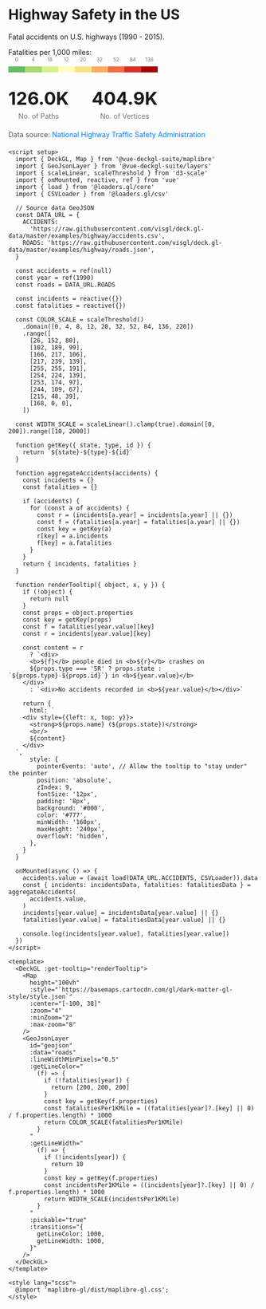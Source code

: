 <script setup>
import { DeckGL, Map } from '@vue-deckgl-suite/maplibre'
import { GeoJsonLayer } from '@vue-deckgl-suite/layers'
import { scaleLinear, scaleThreshold } from 'd3-scale'
import { onMounted, reactive, ref } from 'vue'
import { load } from '@loaders.gl/core'
import { CSVLoader } from '@loaders.gl/csv'
import 'maplibre-gl/dist/maplibre-gl.css'


// Source data GeoJSON
const DATA_URL = {
  ACCIDENTS:
    'https://raw.githubusercontent.com/visgl/deck.gl-data/master/examples/highway/accidents.csv',
  ROADS: 'https://raw.githubusercontent.com/visgl/deck.gl-data/master/examples/highway/roads.json'
};

const accidents = ref(null)
const year = ref(1990)
const roads = DATA_URL.ROADS

const incidents = reactive({});
const fatalities = reactive({});

const COLOR_SCALE = scaleThreshold()
  .domain([0, 4, 8, 12, 20, 32, 52, 84, 136, 220])
  .range([
    [26, 152, 80],
    [102, 189, 99],
    [166, 217, 106],
    [217, 239, 139],
    [255, 255, 191],
    [254, 224, 139],
    [253, 174, 97],
    [244, 109, 67],
    [215, 48, 39],
    [168, 0, 0]
  ]);

const WIDTH_SCALE = scaleLinear().clamp(true).domain([0, 200]).range([10, 2000]);

function getKey({state, type, id}) {
  return `${state}-${type}-${id}`;
}

function aggregateAccidents(accidents) {
  const incidents = {};
  const fatalities = {};

  if (accidents) {
    for (const a of accidents) {
      const r = (incidents[a.year] = incidents[a.year] || {});
      const f = (fatalities[a.year] = fatalities[a.year] || {});
      const key = getKey(a);
      r[key] = a.incidents;
      f[key] = a.fatalities;
    }
  }
  return {incidents, fatalities};
}

function renderTooltip({ object, x, y }) {
  if (!object) {
    return null;
  }
  const props = object.properties
  const key = getKey(props);
  const f = fatalities[year.value][key];
  const r = incidents[year.value][key];

  const content = r
    ? `<div>
      <b>${f}</b> people died in <b>${r}</b> crashes on
      ${props.type === 'SR' ? props.state : `${props.type}-${props.id}`} in <b>${year.value}</b>
    </div>`
    : `<div>No accidents recorded in <b>${year.value}</b></div>`

  return {
    html: `
    <div style={{left: x, top: y}}>
      <strong>${props.name} (${props.state})</strong>
      <br/>
      ${content}
    </div>
  `,
    style: {
      pointerEvents: 'auto', // Allow the tooltip to "stay under" the pointer
      position: 'absolute',
      zIndex: 9,
      fontSize: '12px',
      padding: '8px',
      background: '#000',
      color: '#777',
      minWidth: '160px',
      maxHeight: '240px',
      overflowY: 'hidden'
    }
  }
}


onMounted(async () => {
  accidents.value = (await load(DATA_URL.ACCIDENTS, CSVLoader)).data;
  const { incidents: incidentsData, fatalities: fatalitiesData } = aggregateAccidents(accidents.value);
  incidents[year.value] = incidentsData[year.value] || {};
  fatalities[year.value] = fatalitiesData[year.value] || {};

  console.log(
    incidents[year.value],
    fatalities[year.value])
})
</script>

# Highway Safety in the US
Fatal accidents on U.S. highways (1990 - 2015).

<ClientOnly>
<p>Fatalities per 1,000 miles:</p>
<div style="display: flex; justify-content: space-between; width: 300px; margin: 20px 0;">
  <div style="background: rgb(102, 189, 99); flex: 1; height: 12px; position: relative;">
    <span style="position: absolute; top: -20px; left: 50%; transform: translateX(-50%); font-size: 10px; color: #777;">0</span>
  </div>
  <div style="background: rgb(166, 217, 106); flex: 1; height: 12px; position: relative;">
    <span style="position: absolute; top: -20px; left: 50%; transform: translateX(-50%); font-size: 10px; color: #777;">4</span>
  </div>
  <div style="background: rgb(217, 239, 139); flex: 1; height: 12px; position: relative;">
    <span style="position: absolute; top: -20px; left: 50%; transform: translateX(-50%); font-size: 10px; color: #777;">18</span>
  </div>
  <div style="background: rgb(255, 255, 191); flex: 1; height: 12px; position: relative;">
    <span style="position: absolute; top: -20px; left: 50%; transform: translateX(-50%); font-size: 10px; color: #777;">12</span>
  </div>
  <div style="background: rgb(254, 224, 139); flex: 1; height: 12px; position: relative;">
    <span style="position: absolute; top: -20px; left: 50%; transform: translateX(-50%); font-size: 10px; color: #777;">20</span>
  </div>
  <div style="background: rgb(253, 174, 97); flex: 1; height: 12px; position: relative;">
    <span style="position: absolute; top: -20px; left: 50%; transform: translateX(-50%); font-size: 10px; color: #777;">32</span>
  </div>
  <div style="background: rgb(244, 109, 67); flex: 1; height: 12px; position: relative;">
    <span style="position: absolute; top: -20px; left: 50%; transform: translateX(-50%); font-size: 10px; color: #777;">52</span>
  </div>
  <div style="background: rgb(215, 48, 39); flex: 1; height: 12px; position: relative;">
    <span style="position: absolute; top: -20px; left: 50%; transform: translateX(-50%); font-size: 10px; color: #777;">84</span>
  </div>
  <div style="background: rgb(168, 0, 0); flex: 1; height: 12px; position: relative;">
    <span style="position: absolute; top: -20px; left: 50%; transform: translateX(-50%); font-size: 10px; color: #777;">136</span>
  </div>
</div>
</ClientOnly>

<ClientOnly>
  <div style="margin-top: 30px; margin-bottom: 20px;">
    <div style="display: flex; justify-content: space-between; align-items: center; width: 300px;">
        <div style="text-align: center;">
            <div style="font-size: 36px; font-weight: bold;">126.0K</div>
            <div style="font-size: 14px; color: #777; margin-top: 5px;">No. of Paths</div>
        </div>
        <div style="text-align: center;">
            <div style="font-size: 36px; font-weight: bold;">404.9K</div>
            <div style="font-size: 14px; color: #777; margin-top: 5px;">No. of Vertices</div>
        </div>
    </div>
    <div style="margin-top: 20px; font-size: 14px; color: #555;">
      Data source: 
      <a href="https://www.nhtsa.gov/research-data/fatality-analysis-reporting-system-fars" 
         target="_blank" 
         style="color: #007bff; text-decoration: none;">
        National Highway Traffic Safety Administration
      </a>
    </div>
  </div>
</ClientOnly>

<ClientOnly>
  <DeckGL :get-tooltip="renderTooltip">
    <Map
      height="400px"
      :style="`https://basemaps.cartocdn.com/gl/dark-matter-gl-style/style.json`"
      :center="[-100, 38]"
      :zoom="3"
      :minZoom="2"
      :max-zoom="8"
    />
    <GeoJsonLayer
      id="geojson"
      :data="roads"
      :lineWidthMinPixels="0.5"
      :getLineColor="(f) => {
        if (!fatalities[year]) {
          return [200, 200, 200];
        }
        const key = getKey(f.properties);
        const fatalitiesPer1KMile = ((fatalities[year]?.[key] || 0) / f.properties.length) * 1000;
        return COLOR_SCALE(fatalitiesPer1KMile);
      }"
      :getLineWidth="(f) => {
        if (!incidents[year]) {
          return 10;
        }
        const key = getKey(f.properties);
        const incidentsPer1KMile = ((incidents[year]?.[key] || 0) / f.properties.length) * 1000;
        return WIDTH_SCALE(incidentsPer1KMile);
      }"
      :pickable="true"
      :transitions="{
        getLineColor: 1000,
        getLineWidth: 1000
      }"
    />
  </DeckGL>
</ClientOnly>

```vue
<script setup>
  import { DeckGL, Map } from '@vue-deckgl-suite/maplibre'
  import { GeoJsonLayer } from '@vue-deckgl-suite/layers'
  import { scaleLinear, scaleThreshold } from 'd3-scale'
  import { onMounted, reactive, ref } from 'vue'
  import { load } from '@loaders.gl/core'
  import { CSVLoader } from '@loaders.gl/csv'

  // Source data GeoJSON
  const DATA_URL = {
    ACCIDENTS:
      'https://raw.githubusercontent.com/visgl/deck.gl-data/master/examples/highway/accidents.csv',
    ROADS: 'https://raw.githubusercontent.com/visgl/deck.gl-data/master/examples/highway/roads.json',
  }

  const accidents = ref(null)
  const year = ref(1990)
  const roads = DATA_URL.ROADS

  const incidents = reactive({})
  const fatalities = reactive({})

  const COLOR_SCALE = scaleThreshold()
    .domain([0, 4, 8, 12, 20, 32, 52, 84, 136, 220])
    .range([
      [26, 152, 80],
      [102, 189, 99],
      [166, 217, 106],
      [217, 239, 139],
      [255, 255, 191],
      [254, 224, 139],
      [253, 174, 97],
      [244, 109, 67],
      [215, 48, 39],
      [168, 0, 0],
    ])

  const WIDTH_SCALE = scaleLinear().clamp(true).domain([0, 200]).range([10, 2000])

  function getKey({ state, type, id }) {
    return `${state}-${type}-${id}`
  }

  function aggregateAccidents(accidents) {
    const incidents = {}
    const fatalities = {}

    if (accidents) {
      for (const a of accidents) {
        const r = (incidents[a.year] = incidents[a.year] || {})
        const f = (fatalities[a.year] = fatalities[a.year] || {})
        const key = getKey(a)
        r[key] = a.incidents
        f[key] = a.fatalities
      }
    }
    return { incidents, fatalities }
  }

  function renderTooltip({ object, x, y }) {
    if (!object) {
      return null
    }
    const props = object.properties
    const key = getKey(props)
    const f = fatalities[year.value][key]
    const r = incidents[year.value][key]

    const content = r
      ? `<div>
      <b>${f}</b> people died in <b>${r}</b> crashes on
      ${props.type === 'SR' ? props.state : `${props.type}-${props.id}`} in <b>${year.value}</b>
    </div>`
      : `<div>No accidents recorded in <b>${year.value}</b></div>`

    return {
      html: `
    <div style={{left: x, top: y}}>
      <strong>${props.name} (${props.state})</strong>
      <br/>
      ${content}
    </div>
  `,
      style: {
        pointerEvents: 'auto', // Allow the tooltip to "stay under" the pointer
        position: 'absolute',
        zIndex: 9,
        fontSize: '12px',
        padding: '8px',
        background: '#000',
        color: '#777',
        minWidth: '160px',
        maxHeight: '240px',
        overflowY: 'hidden',
      },
    }
  }

  onMounted(async () => {
    accidents.value = (await load(DATA_URL.ACCIDENTS, CSVLoader)).data
    const { incidents: incidentsData, fatalities: fatalitiesData } = aggregateAccidents(
      accidents.value,
    )
    incidents[year.value] = incidentsData[year.value] || {}
    fatalities[year.value] = fatalitiesData[year.value] || {}

    console.log(incidents[year.value], fatalities[year.value])
  })
</script>

<template>
  <DeckGL :get-tooltip="renderTooltip">
    <Map
      height="100vh"
      :style="`https://basemaps.cartocdn.com/gl/dark-matter-gl-style/style.json`"
      :center="[-100, 38]"
      :zoom="4"
      :minZoom="2"
      :max-zoom="8"
    />
    <GeoJsonLayer
      id="geojson"
      :data="roads"
      :lineWidthMinPixels="0.5"
      :getLineColor="
        (f) => {
          if (!fatalities[year]) {
            return [200, 200, 200]
          }
          const key = getKey(f.properties)
          const fatalitiesPer1KMile = ((fatalities[year]?.[key] || 0) / f.properties.length) * 1000
          return COLOR_SCALE(fatalitiesPer1KMile)
        }
      "
      :getLineWidth="
        (f) => {
          if (!incidents[year]) {
            return 10
          }
          const key = getKey(f.properties)
          const incidentsPer1KMile = ((incidents[year]?.[key] || 0) / f.properties.length) * 1000
          return WIDTH_SCALE(incidentsPer1KMile)
        }
      "
      :pickable="true"
      :transitions="{
        getLineColor: 1000,
        getLineWidth: 1000,
      }"
    />
  </DeckGL>
</template>

<style lang="scss">
  @import 'maplibre-gl/dist/maplibre-gl.css';
</style>

```